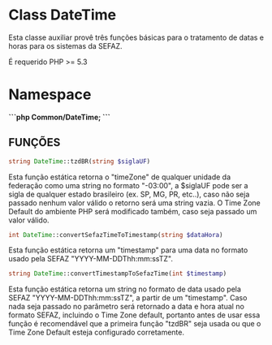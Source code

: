 Class DateTime
=============
Esta classe auxiliar provê três funções básicas para o tratamento de datas e horas para os sistemas da SEFAZ.

É requerido PHP >= 5.3

Namespace
=============
<b>
```php
Common/DateTime;
```
</b>

FUNÇÕES
----------
 
```php
string DateTime::tzdBR(string $siglaUF)
```

Esta função estática retorna o "timeZone" de qualquer unidade da federação como uma string no formato "-03:00",
a $siglaUF pode ser a sigla de qualquer estado brasileiro (ex. SP, MG, PR, etc..), caso não seja passado nenhum
valor válido o retorno será uma string vazia.
O Time Zone Default do ambiente PHP será modificado também, caso seja passado um valor válido.

   

```php
int DateTime::convertSefazTimeToTimestamp(string $dataHora)
```

Esta função estática retorna um "timestamp" para uma data no formato usado pela SEFAZ "YYYY-MM-DDThh:mm:ssTZ".


```php
string DateTime::convertTimestampToSefazTime(int $timestamp)
```

Esta função estática retorna um string no formato de data usado pela SEFAZ "YYYY-MM-DDThh:mm:ssTZ", a partir de um "timestamp".
Caso nada seja passado no parâmetro será retornado a data e hora atual no formato SEFAZ, incluindo o Time Zone default, portanto antes de usar essa função é recomendável que a primeira função "tzdBR" seja usada ou que o Time Zone Default esteja configurado corretamente.

